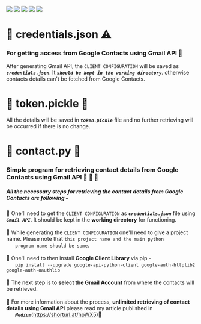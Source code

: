 ![](https://img.shields.io/badge/git-fff7f8?colorA=faf0f0&colorB=db4823&style=for-the-badge&logo=git)
![](https://img.shields.io/badge/github-fff7f8?colorA=080808&colorB=8a8a8a&style=for-the-badge&logo=github)
![](https://img.shields.io/badge/for-you-099450?colorA=b0c92e&colorB=487d3e&style=for-the-badge)
![](https://img.shields.io/badge/python-used-bee5ed?colorA=37b6bd&colorB=3c9bb5&style=for-the-badge&logo=python)
![](https://img.shields.io/badge/visual_studio_code-1.47.3-181717?colorA=ae36d6&style=for-the-badge&logo=visual-studio-code)
# :small_orange_diamond: credentials.json :warning:
### For getting access from Google Contacts using Gmail API :busts_in_silhouette:
After generating Gmail API, the ```CLIENT CONFIGURATION``` will be saved as ***```credentials.json```***. It ***```should be kept in the working directory```***. otherwise contacts details can't be fetched from Google Contacts.
# :small_orange_diamond: token.pickle :memo:
All the details will be saved in ***```token.pickle```*** file and no further retrieving will be occurred if there is no change.
# :small_orange_diamond: contact.py :ledger:
### Simple program for retrieving contact details from Google Contacts using Gmail API :bust_in_silhouette: :e-mail: :calling:
##### All the necessary steps for retrieving the contact details from Google Contacts are following -
:small_blue_diamond: One'll need to get the ```CLIENT CONFIGURATION``` as ***```credentials.json```*** file using ***```Gmail API```***. It should be kept in the **working directory** for functioning. <br><br>
:small_blue_diamond: While generating the ```CLIENT CONFIGURATION``` one'll need to give a project name. Please note that ```this project name and the main python```<br>&nbsp;&nbsp;&nbsp;&nbsp;&nbsp;&nbsp;```program name should be same```. <br><br>
:small_blue_diamond: One'll need to then install **Google Client Library** via pip - <br>
&nbsp;&nbsp;&nbsp;&nbsp;&nbsp;&nbsp;```pip install --upgrade google-api-python-client google-auth-httplib2 google-auth-oauthlib```<br><br>
:small_blue_diamond: The next step is to **select the Gmail Account** from where the contacts will be retrieved.<br><br>
:small_blue_diamond: For more information about the process, **unlimited retrieving of contact details using Gmail API** please read my article published in<br>
&nbsp;&nbsp;&nbsp;&nbsp;&nbsp;&nbsp;***```Medium```***(https://shorturl.at/hpWX5):link:
